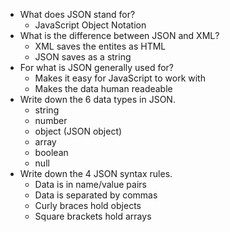 * What does JSON stand for?
    * JavaScript Object Notation
* What is the difference between JSON and XML?
    * XML saves the entites as HTML 
    * JSON saves as a string
* For what is JSON generally used for?
    * Makes it easy for JavaScript to work with
    * Makes the data human readeable
* Write down the 6 data types in JSON.
    * string
    * number
    * object (JSON object)
    * array
    * boolean
    * null
* Write down the 4 JSON syntax rules.
    * Data is in name/value pairs
    * Data is separated by commas
    * Curly braces hold objects
    * Square brackets hold arrays